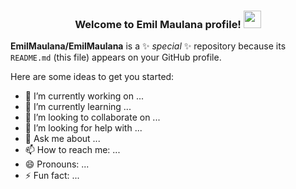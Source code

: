 
<h3 align="center">
  Welcome to Emil Maulana profile!
  <img src="https://media.giphy.com/media/hvRJCLFzcasrR4ia7z/giphy.gif" width="28">
</h3>


**EmilMaulana/EmilMaulana** is a ✨ _special_ ✨ repository because its `README.md` (this file) appears on your GitHub profile.

Here are some ideas to get you started:

- 🔭 I’m currently working on ...
- 🌱 I’m currently learning ...
- 👯 I’m looking to collaborate on ...
- 🤔 I’m looking for help with ...
- 💬 Ask me about ...
- 📫 How to reach me: ...
- 😄 Pronouns: ...
- ⚡ Fun fact: ...
